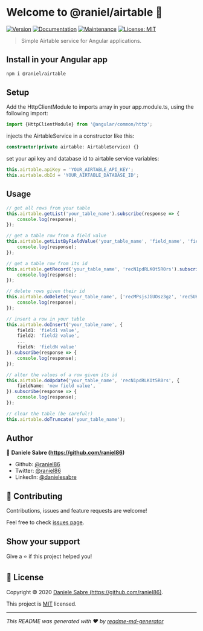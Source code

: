 # Welcome to @raniel/airtable 👋
[![Version](https://img.shields.io/npm/v/@raniel/airtable.svg)](https://www.npmjs.com/package/@raniel/airtable)
[![Documentation](https://img.shields.io/badge/documentation-yes-brightgreen.svg)](https://github.com/raniel86/airtable#readme)
[![Maintenance](https://img.shields.io/badge/Maintained%3F-yes-green.svg)](https://github.com/raniel86/airtable/graphs/commit-activity)
[![License: MIT](https://img.shields.io/github/license/raniel86/airtable)](https://github.com/raniel86/airtable/blob/master/LICENSE)

> Simple Airtable service for Angular applications.

## Install in your Angular app
```sh
npm i @raniel/airtable
```

## Setup
Add the HttpClientModule to imports array in your app.module.ts, using the following import:
```ts
import {HttpClientModule} from '@angular/common/http';
```
injects the AirtableService in a constructor like this:
```ts
constructor(private airtable: AirtableService) {}
```
set your api key and database id to airtable service variables:
```ts
this.airtable.apiKey = 'YOUR_AIRTABLE_API_KEY';
this.airtable.dbId = 'YOUR_AIRTABLE_DATABASE_ID';
```

## Usage
```ts
// get all rows from your table
this.airtable.getList('your_table_name').subscribe(response => {  
    console.log(response);  
});

// get a table row from a field value
this.airtable.getListByFieldValue('your_table_name', 'field_name', 'field_value').subscribe(response => {  
    console.log(response);  
});

// get a table row from its id
this.airtable.getRecord('your_table_name', 'recN1pdRLKOt5R0rs').subscribe(response => {  
    console.log(response);  
});

// delete rows given their id
this.airtable.doDelete('your_table_name', ['recMPsjsJGUOsz3gz', 'rec5UKOJL1jkAlPBB', 'recRjKYjaBvtDS4UW']).subscribe(response => {  
    console.log(response);  
});

// insert a row in your table
this.airtable.doInsert('your_table_name', {  
    field1: 'field1 value',  
    field2: 'field2 value',
    ...
    fieldN: 'fieldN value'
}).subscribe(response => {  
    console.log(response);  
});

// alter the values of a row given its id
this.airtable.doUpdate('your_table_name', 'recN1pdRLKOt5R0rs', {  
    fieldName: 'new field value',  
}).subscribe(response => {  
    console.log(response);  
});

// clear the table (be careful!)
this.airtable.doTruncate('your_table_name');
```

## Author

👤 **Daniele Sabre (https://github.com/raniel86)**

* Github: [@raniel86](https://github.com/raniel86)
* Twitter: [@raniel86](https://twitter.com/raniel86)
* LinkedIn: [@danielesabre](https://linkedin.com/in/danielesabre)

## 🤝 Contributing

Contributions, issues and feature requests are welcome!

Feel free to check [issues page](https://github.com/raniel86/airtable/issues).

## Show your support

Give a ⭐️ if this project helped you!


## 📝 License

Copyright © 2020 [Daniele Sabre (https://github.com/raniel86)](https://github.com/raniel86).

This project is [MIT](https://github.com/raniel86/airtable/blob/master/LICENSE) licensed.

***
_This README was generated with ❤️ by [readme-md-generator](https://github.com/kefranabg/readme-md-generator)_
